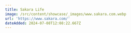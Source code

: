 ```yaml
---
title: Sakara Life
image: /src/content/showcase/_images/www.sakara.com.webp
url: 'https://www.sakara.com/'
dateAdded: 2024-07-08T12:08:22.667Z
---
```


